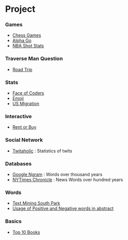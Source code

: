 


# Project


### Games
- [Chess Games](http://blog.ebemunk.com/a-visual-look-at-2-million-chess-games/)
- [Alpha Go](http://deepmind.com/alpha-go.html)
- [NBA Shot Stats](https://todd.shinyapps.io/ballr/)

### Traverse Man Question
- [Road Trip](http://nbviewer.jupyter.org/github/rhiever/Data-Analysis-and-Machine-Learning-Projects/blob/master/optimal-road-trip/Computing%20the%20optimal%20road%20trip%20across%20the%20U.S..ipynb)

### Stats
- [Face of Coders](http://trestletech.com/2016/03/09/eigencoder/)
- [Emoji](http://emojitracker.com/)
- [US Migration](https://braid.io/tile/us-migration)

### Interactive
- [Rent or Buy](http://www.nytimes.com/interactive/2014/upshot/buy-rent-calculator.html)

### Social Network
- [Twitaholic](http://twitaholic.com/) : Statistics of twits

### Databases
- [Google Ngram](https://books.google.com/ngrams) : Words over thousand years
- [NYTimes Chronicle](http://chronicle.nytlabs.com/) : News Words over hundred years

### Words
- [Text Mining South Park](http://kaylinwalker.com/text-mining-south-park/)
- [Usage of Positive and Negative words in abstract](http://www.bmj.com/content/351/bmj.h6467)

### Basics
- [Top 10 Books](http://www.aioptify.com/topmldmbooks.php)




